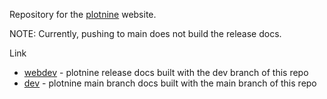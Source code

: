 Repository for the [plotnine](https://plotnine.org) website.

NOTE: Currently, pushing to main does not build the release docs.

Link

- [webdev](https://plotnine.org/webdev) - plotnine release docs built with the dev branch of this repo
- [dev](https://plotnine.org/dev) - plotnine main branch docs built with the main branch of this repo
